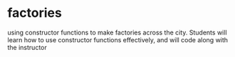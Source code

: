 # factories
using constructor functions to make factories across the city. Students will learn how to use constructor functions effectively, and will code along with the instructor
